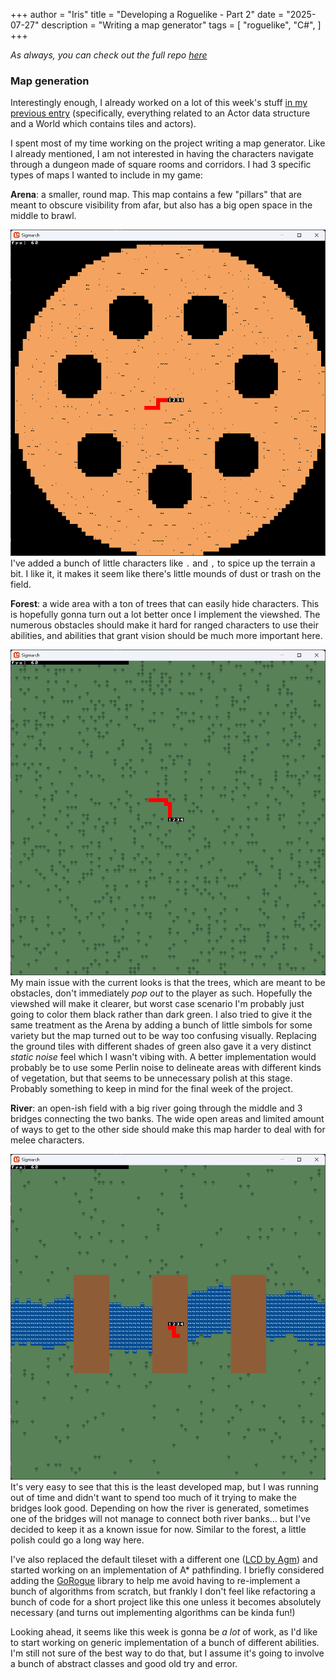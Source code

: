 +++
author = "Iris"
title = "Developing a Roguelike - Part 2"
date = "2025-07-27"
description = "Writing a map generator"
tags = [
    "roguelike",
    "C#",
]
+++

*As always, you can check out the full repo [here](https://github.com/IrisLikeThePlant/Sigmarch)*

### Map generation

Interestingly enough, I already worked on a lot of this week's stuff [in my previous entry](/blog/01_developing_a_roguelike_part_1/)
(specifically, everything related to an Actor data structure and a World which contains tiles and actors).

I spent most of my time working on the project writing a map generator. Like I already mentioned, I am not interested
in having the characters navigate through a dungeon made of square rooms and corridors. I had 3 specific types of maps I wanted
to include in my game:

**Arena**: a smaller, round map. This map contains a few "pillars" that are meant to obscure visibility from afar, but also
has a big open space in the middle to brawl.

![Arena map](sigmarch-arena.png)
I've added a bunch of little characters like `.` and `,` to spice up the terrain a bit. I like it, it makes it seem like there's
little mounds of dust or trash on the field. 

**Forest**: a wide area with a ton of trees that can easily hide characters. This is hopefully gonna turn out a lot better
once I implement the viewshed. The numerous obstacles should make it hard for ranged characters to use their abilities,
and abilities that grant vision should be much more important here.

![Forest map](sigmarch-forest.png)
My main issue with the current looks is that the trees, which are meant to be obstacles, don't immediately *pop out* to
the player as such. Hopefully the viewshed will make it clearer, but worst case scenario I'm probably just going to
color them black rather than dark green. I also tried to give it the same treatment as the Arena by adding a bunch of
little simbols for some variety but the map turned out to be way too confusing visually. Replacing the ground tiles with
different shades of green also gave it a very distinct *static noise* feel which I wasn't vibing with. A better
implementation would probably be to use some Perlin noise to delineate areas with different kinds of vegetation,
but that seems to be unnecessary polish at this stage. Probably something to keep in mind for the final week of the project.

**River**: an open-ish field with a big river going through the middle and 3 bridges connecting the two banks. The wide
open areas and limited amount of ways to get to the other side should make this map harder to deal with for melee
characters.

![River map](sigmarch-river.png)
It's very easy to see that this is the least developed map, but I was running out of time and didn't want to spend
too much of it trying to make the bridges look good. Depending on how the river is generated, sometimes one of
the bridges will not manage to connect both river banks... but I've decided to keep it as a known issue for now.
Similar to the forest, a little polish could go a long way here.

I've also replaced the default tileset with a different one ([LCD by Agm](https://dwarffortresswiki.org/index.php/File:LCD_Tileset.png))
and started working on an implementation of A* pathfinding. I briefly considered adding the [GoRogue](http://www.roguelib.com/) library to help
me avoid having to re-implement a bunch of algorithms from scratch, but frankly I don't feel like refactoring a bunch
of code for a short project like this one unless it becomes absolutely necessary (and turns out implementing algorithms can be kinda fun!)

Looking ahead, it seems like this week is gonna be *a lot* of work, as
I'd like to start working on generic implementation of a bunch of different abilities. I'm still not sure
of the best way to do that, but I assume it's going to involve a bunch of abstract classes and good old try and error.